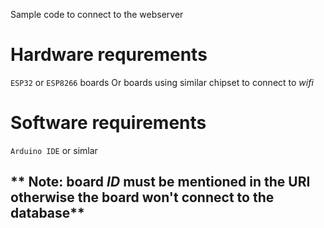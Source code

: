 Sample code to connect to the webserver 
# Hardware requrements 

`ESP32` or `ESP8266` boards 
Or boards using similar chipset to connect to *wifi*

# Software requirements 

`Arduino IDE` or simlar 


## ** Note: board *ID* must be mentioned in the URI otherwise the board won't connect to the database** 
